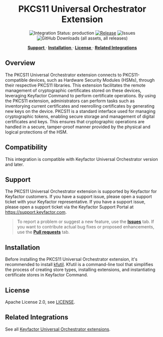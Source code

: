 <h1 align="center" style="border-bottom: none">
    PKCS11 Universal Orchestrator Extension
</h1>

<p align="center">
  <!-- Badges -->
<img src="https://img.shields.io/badge/integration_status-production-3D1973?style=flat-square" alt="Integration Status: production" />
<a href="https://github.com/Keyfactor/pkcs11-orchestrator/releases"><img src="https://img.shields.io/github/v/release/Keyfactor/pkcs11-orchestrator?style=flat-square" alt="Release" /></a>
<img src="https://img.shields.io/github/issues/Keyfactor/pkcs11-orchestrator?style=flat-square" alt="Issues" />
<img src="https://img.shields.io/github/downloads/Keyfactor/pkcs11-orchestrator/total?style=flat-square&label=downloads&color=28B905" alt="GitHub Downloads (all assets, all releases)" />
</p>

<p align="center">
  <!-- TOC -->
  <a href="#support">
    <b>Support</b>
  </a>
  ·
  <a href="#installation">
    <b>Installation</b>
  </a>
  ·
  <a href="#license">
    <b>License</b>
  </a>
  ·
  <a href="https://github.com/orgs/Keyfactor/repositories?q=orchestrator">
    <b>Related Integrations</b>
  </a>
</p>


## Overview

The PKCS11 Universal Orchestrator extension connects to PKCS11-compatible devices, such as Hardware Security Modules (HSMs), through their respective PKCS11 libraries. This extension facilitates the remote management of cryptographic certificates stored on these devices, leveraging Keyfactor Command to perform certificate operations. By using the PKCS11 extension, administrators can perform tasks such as inventorying current certificates and reenrolling certificates by generating new keys on the device. PKCS11 is a standard interface used for managing cryptographic tokens, enabling secure storage and management of digital certificates and keys. This ensures that cryptographic operations are handled in a secure, tamper-proof manner provided by the physical and logical protections of the HSM.

## Compatibility

This integration is compatible with Keyfactor Universal Orchestrator version  and later.

## Support
The PKCS11 Universal Orchestrator extension is supported by Keyfactor for Keyfactor customers. If you have a support issue, please open a support ticket with your Keyfactor representative. If you have a support issue, please open a support ticket via the Keyfactor Support Portal at https://support.keyfactor.com. 
 
> To report a problem or suggest a new feature, use the **[Issues](../../issues)** tab. If you want to contribute actual bug fixes or proposed enhancements, use the **[Pull requests](../../pulls)** tab.

## Installation
Before installing the PKCS11 Universal Orchestrator extension, it's recommended to install [kfutil](https://github.com/Keyfactor/kfutil). Kfutil is a command-line tool that simplifies the process of creating store types, installing extensions, and instantiating certificate stores in Keyfactor Command.


## License

Apache License 2.0, see [LICENSE](LICENSE).

## Related Integrations

See all [Keyfactor Universal Orchestrator extensions](https://github.com/orgs/Keyfactor/repositories?q=orchestrator).